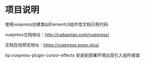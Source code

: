 # 项目说明

使用vuepress创建类似ElementUI组件库文档示例代码

vuepress文档地址：http://caibaojian.com/vuepress/

文档在线预览地址：https://vuepress.popo.plus/

tip:vuepress-plugin-cursor-effects 安装到部署环境出现引入组件报错
